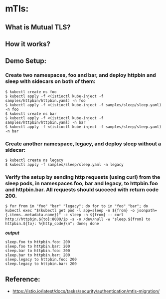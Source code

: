 # mTls:

## What is Mutual TLS?

## How it works?

## Demo Setup:

### Create two namespaces, foo and bar, and deploy httpbin and sleep with sidecars on both of them:
```
$ kubectl create ns foo
$ kubectl apply -f <(istioctl kube-inject -f samples/httpbin/httpbin.yaml) -n foo
$ kubectl apply -f <(istioctl kube-inject -f samples/sleep/sleep.yaml) -n foo
$ kubectl create ns bar
$ kubectl apply -f <(istioctl kube-inject -f samples/httpbin/httpbin.yaml) -n bar
$ kubectl apply -f <(istioctl kube-inject -f samples/sleep/sleep.yaml) -n bar
```
### Create another namespace, legacy, and deploy sleep without a sidecar:

```
$ kubectl create ns legacy
$ kubectl apply -f samples/sleep/sleep.yaml -n legacy
```

### Verify the setup by sending http requests (using curl) from the sleep pods, in namespaces foo, bar and legacy, to httpbin.foo and httpbin.bar. All requests should succeed with return code 200.

```
$ for from in "foo" "bar" "legacy"; do for to in "foo" "bar"; do kubectl exec "$(kubectl get pod -l app=sleep -n ${from} -o jsonpath={.items..metadata.name})" -c sleep -n ${from} -- curl http://httpbin.${to}:8000/ip -s -o /dev/null -w "sleep.${from} to httpbin.${to}: %{http_code}\n"; done; done

```
***output***
```
sleep.foo to httpbin.foo: 200
sleep.foo to httpbin.bar: 200
sleep.bar to httpbin.foo: 200
sleep.bar to httpbin.bar: 200
sleep.legacy to httpbin.foo: 200
sleep.legacy to httpbin.bar: 200
```
## Reference:

- https://istio.io/latest/docs/tasks/security/authentication/mtls-migration/
